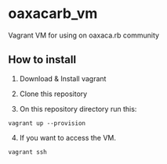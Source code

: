 # oaxacarb_vm
Vagrant VM for using on oaxaca.rb community

## How to install

1. Download & Install vagrant

2. Clone this repository

3. On this repository directory run this:

```
vagrant up --provision
```

4. If you want to access the VM. 

```
vagrant ssh 
```
